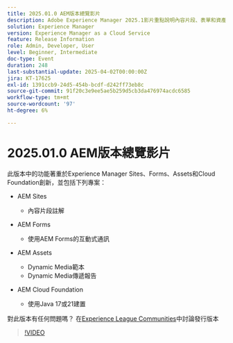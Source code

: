 ```yaml
---
title: 2025.01.0 AEM版本總覽影片
description: Adobe Experience Manager 2025.1影片重點說明內容片段、表單和資產的增強功能，包括動態媒體、共同作業工具和Java 21支援。
solution: Experience Manager
version: Experience Manager as a Cloud Service
feature: Release Information
role: Admin, Developer, User
level: Beginner, Intermediate
doc-type: Event
duration: 248
last-substantial-update: 2025-04-02T00:00:00Z
jira: KT-17625
exl-id: 1391ccb9-24d5-454b-bcdf-d242ff73eb8c
source-git-commit: 91f20c3e9ee5ae5b259d5cb3da476974acdc6585
workflow-type: tm+mt
source-wordcount: '97'
ht-degree: 6%

---
```


# 2025.01.0 AEM版本總覽影片

此版本中的功能著重於Experience Manager Sites、Forms、Assets和Cloud Foundation創新，並包括下列專案：

* AEM Sites
   * 內容片段註解

* AEM Forms
   * 使用AEM Forms的互動式通訊

* AEM Assets
   * Dynamic Media範本
   * Dynamic Media傳遞報告

* AEM Cloud Foundation
   * 使用Java 17或21建置

對此版本有任何問題嗎？  在[Experience League Communities](https://adobe.ly/4l2AibQ)中討論發行版本

>[!VIDEO](https://video.tv.adobe.com/v/3456072/?learn=on&enablevpops)
